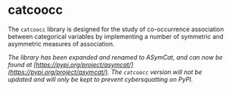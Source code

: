 # catcoocc

The `catcoocc` library is designed for the study of co-occurrence association
between categorical variables by implementing a number of symmetric and
asymmetric measures of association.

*The library has been expanded and renamed to ASymCat, and can now be found at
[https://pypi.org/project/asymcat/](https://pypi.org/project/asymcat/). The
`catcoocc` version will not be updated and will only be kept to prevent
cybersquatting on PyPI.*
